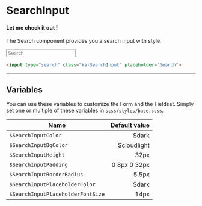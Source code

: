 # SearchInput
#### Let me check it out !
The Search component provides you a search input with style.

<div class="demo-block">
  <input type="search" class="ka-SearchInput" placeholder="Search">
</div>


```html
<input type="search" class="ka-SearchInput" placeholder="Search">
```

***
Variables
------
You can use these variables to customize the Form and the Fieldset. Simply set one or multiple of these variables in `scss/styles/base.scss`.

| Name  | Default value |
| ------- |-----------:|
|`$SearchInputColor`| $dark |
|`$SearchInputBgColor`| $cloudlight |
|`$SearchInputHeight`| 32px |
|`$SearchInputPadding`| 0 8px 0 32px |
|`$SearchInputBorderRadius`| 5.5px |
|`$SearchInputPlaceholderColor`| $dark |
|`$SearchInputPlaceholderFontSize`| 14px |
